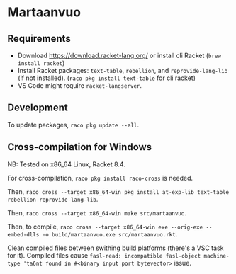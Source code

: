 # Martaanvuo

## Requirements

- Download https://download.racket-lang.org/ or install cli Racket (`brew install racket`)
- Install Racket packages: `text-table`, `rebellion`, and `reprovide-lang-lib` (if not installed). (`raco pkg install text-table` for cli racket)
- VS Code might require `racket-langserver`.

## Development

To update packages, `raco pkg update --all`.

## Cross-compilation for Windows

NB: Tested on x86_64 Linux, Racket 8.4.

For cross-compilation, `raco pkg install raco-cross` is needed.

Then, `raco cross --target x86_64-win pkg install at-exp-lib text-table rebellion reprovide-lang-lib`.

Then, `raco cross --target x86_64-win make src/martaanvuo`.

Then, to compile, `raco cross --target x86_64-win exe --orig-exe --embed-dlls -o build/martaanvuo.exe src/martaanvuo.rkt`.

Clean compiled files between swithing build platforms (there's a VSC task for it). Compiled files  cause `fasl-read: incompatible fasl-object machine-type 'ta6nt found in #<binary input port bytevector>` issue.
